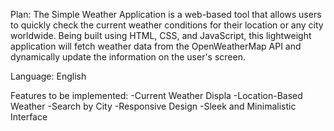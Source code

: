Plan: The Simple Weather Application is a web-based tool that allows users to quickly check the current weather conditions for their location or any city worldwide. 
Being built using HTML, CSS, and JavaScript, this lightweight application will fetch weather data from the OpenWeatherMap API and dynamically update the information on the user's screen.

Language: English

Features to be implemented:
-Current Weather Displa
-Location-Based Weather
-Search by City
-Responsive Design
-Sleek and Minimalistic Interface
